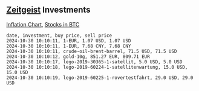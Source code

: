 ## [Zeitgeist](index.html) Investments

[Inflation Chart](https://inflationchart.com),
[Stocks in BTC](https://stonksinbtc.xyz/)

```
date, investment, buy price, sell price
2024-10-30 10:10:11, 1-EUR, 1.07 USD, 1.07 USD
2024-10-30 10:10:11, 1-EUR, 7.68 CNY, 7.68 CNY
2024-10-30 10:10:11, crude-oil-brent-barrel, 71.5 USD, 71.5 USD
2024-10-30 10:10:12, gold-10g, 851.27 EUR, 809.71 EUR
2024-10-30 10:10:17, lego-2019-30365-1-satellit, 5.0 USD, 5.0 USD
2024-10-30 10:10:18, lego-2019-60224-1-satellitenwartung, 15.0 USD, 15.0 USD
2024-10-30 10:10:19, lego-2019-60225-1-rovertestfahrt, 29.0 USD, 29.0 USD
```
